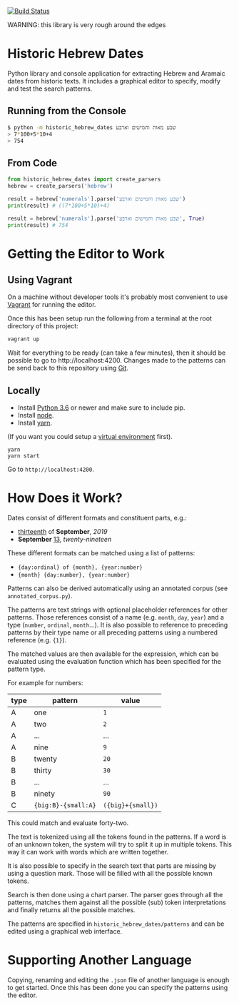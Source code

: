 [![Build Status](https://travis-ci.com/UUDigitalHumanitieslab/historic-hebrew-dates.svg?token=gbE1yWiPSuz64uDZEWzs&branch=develop)](https://travis-ci.com/UUDigitalHumanitieslab/historic-hebrew-dates)

WARNING: this library is very rough around the edges

# Historic Hebrew Dates

Python library and console application for extracting Hebrew and Aramaic dates from historic texts. It includes a graphical editor to specify, modify and test the search patterns.

## Running from the Console

```bash
$ python -m historic_hebrew_dates שבע מאות וחמישים וארבע
> 7*100+5*10+4
> 754
```

## From Code

```python
from historic_hebrew_dates import create_parsers
hebrew = create_parsers('hebrew')

result = hebrew['numerals'].parse('שבע מאות וחמישים וארבע')
print(result) # ((7*100+5*10)+4)

result = hebrew['numerals'].parse('שבע מאות וחמישים וארבע', True)
print(result) # 754
```

# Getting the Editor to Work

## Using Vagrant

On a machine without developer tools it's probably most convenient to use [Vagrant](https://www.vagrantup.com/docs/installation/) for running the editor.

Once this has been setup run the following from a terminal at the root directory of this project:

```bash
vagrant up
```

Wait for everything to be ready (can take a few minutes), then it should be possible to go
to http://localhost:4200. Changes made to the patterns can be send back
to this repository using [Git](https://git-scm.com/).

## Locally

* Install [Python 3.6](https://www.python.org) or newer and make sure to include pip.
* Install [node](https://nodejs.org).
* Install [yarn](https://yarnpkg.com).

(If you want you could setup a [virtual environment](https://virtualenv.pypa.io) first).

```
yarn
yarn start
```

Go to `http://localhost:4200`.

# How Does it Work?

Dates consist of different formats and constituent parts, e.g.:

* <u>thirteenth</u> of **September**, _2019_
* **September** <u>13</u>, _twenty-nineteen_

These different formats can be matched using a list of patterns:

* `{day:ordinal} of {month}, {year:number}`
* `{month} {day:number}, {year:number}`

Patterns can also be derived automatically using an annotated corpus (see `annotated_corpus.py`).

The patterns are text strings with optional placeholder references for other patterns. Those references consist of a name (e.g. `month`, `day`, `year`) and a type (`number`, `ordinal`, `month`...). It is also possible to reference to preceding patterns by their type name or all preceding patterns using a numbered reference (e.g. `{1}`).

The matched values are then available for the expression, which can be evaluated using the evaluation function which has been specified for the pattern type.

For example for numbers:

| type | pattern | value |
| ---- | ------- | ----- |
| A | one | `1` |
| A | two | `2` |
| A | ... | ...|
| A | nine | `9` |
| B | twenty | `20` |
| B | thirty | `30` |
| B | ... | ... |
| B | ninety | `90` |
| C | `{big:B}-{small:A}` | `({big}+{small})` |

This could match and evaluate forty-two.

The text is tokenized using all the tokens found in the patterns. If a word is of an unknown token, the system will try to split it up in multiple tokens. This way it can work with words which are written together.

It is also possible to specify in the search text that parts are missing by using a question mark. Those will be filled with all the possible known tokens.

Search is then done using a chart parser. The parser goes through all the patterns, matches them against all the possible (sub) token interpretations and finally returns all the possible matches.

The patterns are specified in `historic_hebrew_dates/patterns` and can be edited using a graphical web interface.

# Supporting Another Language

Copying, renaming and editing the `.json` file of another language is enough to get started. Once this has been done you can specify the patterns using the editor.
